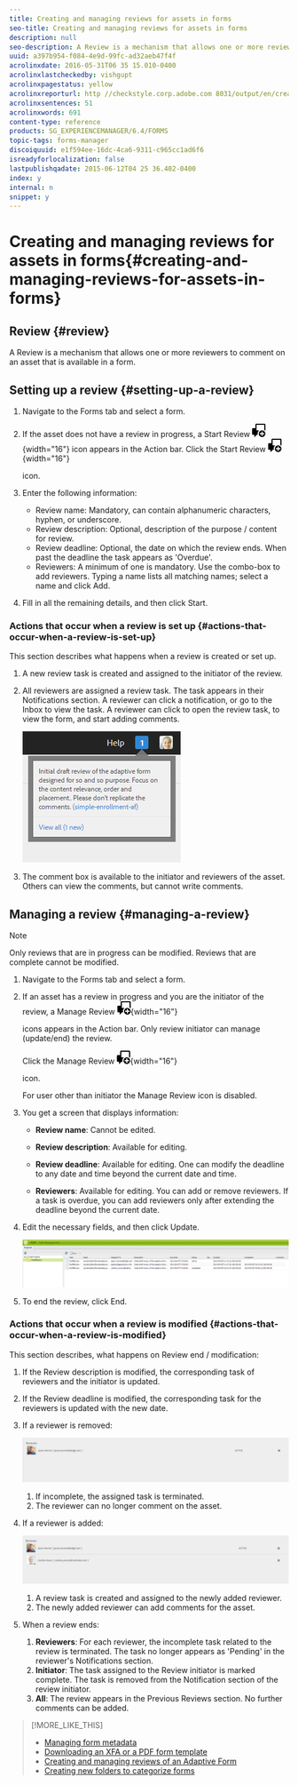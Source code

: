 ```yaml
---
title: Creating and managing reviews for assets in forms
seo-title: Creating and managing reviews for assets in forms
description: null
seo-description: A Review is a mechanism that allows one or more reviewers to comment on an asset that is available in a form. 
uuid: a397b954-f084-4e9d-99fc-ad32aeb47f4f
acrolinxdate: 2016-05-31T06 35 15.010-0400
acrolinxlastcheckedby: vishgupt
acrolinxpagestatus: yellow
acrolinxreporturl: http //checkstyle.corp.adobe.com 8031/output/en/create_reviews_forms_admin_5e12de0b318c6865_1981_report.xml
acrolinxsentences: 51
acrolinxwords: 691
content-type: reference
products: SG_EXPERIENCEMANAGER/6.4/FORMS
topic-tags: forms-manager
discoiquuid: e1f594ee-16dc-4ca6-9311-c965cc1ad6f6
isreadyforlocalization: false
lastpublishqadate: 2015-06-12T04 25 36.402-0400
index: y
internal: n
snippet: y
---
```


# Creating and managing reviews for assets in forms{#creating-and-managing-reviews-for-assets-in-forms}

<!--
Comment Type: remark
Last Modified By: (sakarora)
Last Modified Date: 2017-11-30T06:06:57.649-0500
<p>CHANGE THE URL OF THIS ARTICLE BEFORE LOC HO.</p>
-->

## Review {#review}

A Review is a mechanism that allows one or more reviewers to comment on an asset that is available in a form.

## Setting up a review {#setting-up-a-review}

1. Navigate to the Forms tab and select a form.
1. If the asset does not have a review in progress, a Start Review  ![](assets/Aem6Forms_review_chat_comment.png){width="16"} icon appears in the Action bar. Click the Start Review  ![](assets/Aem6Forms_review_chat_comment.png){width="16"}

   icon.
1. Enter the following information:

    * Review name: Mandatory, can contain alphanumeric characters, hyphen, or underscore.
    * Review description: Optional, description of the purpose / content for review.
    * Review deadline: Optional, the date on which the review ends. When past the deadline the task appears as 'Overdue'.
    * Reviewers: A minimum of one is mandatory. Use the combo-box to add reviewers. Typing a name lists all matching names; select a name and click Add.

1. Fill in all the remaining details, and then click Start.

### Actions that occur when a review is set up {#actions-that-occur-when-a-review-is-set-up}

This section describes what happens when a review is created or set up.

1. A new review task is created and assigned to the initiator of the review. 
1. All reviewers are assigned a review task. The task appears in their Notifications section. A reviewer can click a notification, or go to the Inbox to view the task. A reviewer can click to open the review task, to view the form, and start adding comments.

   ![Reviewer Notification Alert](assets/noti.png)

1. The comment box is available to the initiator and reviewers of the asset. Others can view the comments, but cannot write comments.

## Managing a review {#managing-a-review}

>[!NOTE]
>
>Only reviews that are in progress can be modified. Reviews that are complete cannot be modified.

1. Navigate to the Forms tab and select a form.  

1. If an asset has a review in progress and you are the initiator of the review, a Manage Review  ![](assets/Aem6Forms_review_chat_comment.png){width="16"}

   icons appears in the Action bar. Only review initiator can manage (update/end) the review.

   Click the Manage Review  ![](assets/Aem6Forms_review_chat_comment.png){width="16"}

   icon.

   For user other than initiator the Manage Review icon is disabled. 

1. You get a screen that displays information:

    * **Review name**: Cannot be edited.  
    
    * **Review description**: Available for editing.  
    
    * **Review deadline**: Available for editing. One can modify the deadline to any date and time beyond the current date and time.  
    
    * **Reviewers**: Available for editing. You can add or remove reviewers. If a task is overdue, you can add reviewers only after extending the deadline beyond the current date.

1. Edit the necessary fields, and then click Update.

   ![Review updated state in Task Manager](assets/tskmgr.png)

1. To end the review, click End.

### Actions that occur when a review is modified {#actions-that-occur-when-a-review-is-modified}

This section describes, what happens on Review end / modification:

1. If the Review description is modified, the corresponding task of reviewers and the initiator is updated.
1. If the Review deadline is modified, the corresponding task for the reviewers is updated with the new date.   

1. If a reviewer is removed:

   ![Removing a reviewer](assets/removeduser.png)

    1. If incomplete, the assigned task is terminated.
    1. The reviewer can no longer comment on the asset.

1. If a reviewer is added:

   ![Adding a reviewer](assets/addedreviewer.png)

    1. A review task is created and assigned to the newly added reviewer.
    1. The newly added reviewer can add comments for the asset.

1. When a review ends:

    1. **Reviewers**: For each reviewer, the incomplete task related to the review is terminated. The task no longer appears as 'Pending' in the reviewer's Notifications section.
    1. **Initiator**: The task assigned to the Review initiator is marked complete. The task is removed from the Notification section of the review initiator.
    1. **All**: The review appears in the Previous Reviews section. No further comments can be added.

>[!MORE_LIKE_THIS]
>
>* [Managing form metadata](../../forms/using/manage-form-metadata.md)
>* [Downloading an XFA or a PDF form template](../../forms/using/download-xfa-or-pdf-form.md)
>* [Creating and managing reviews of an Adaptive Form](../../forms/using/create-reviews-forms.md)
>* [Creating new folders to categorize forms](../../forms/using/creating-new-folders-categorize-forms.md)
